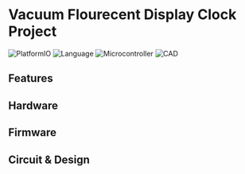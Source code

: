 # Vacuum Flourecent Display Clock Project

![PlatformIO](https://img.shields.io/badge/PlatformIO-F5822A?logo=platformio&logoColor=white)
![Language](https://img.shields.io/badge/C++-00599C?logo=cplusplus)
![Microcontroller](https://img.shields.io/badge/Arduino_Nano_Every-00878F?logo=arduino)
![CAD](https://img.shields.io/badge/KiCad-314CB0?logo=kicad)
## Features

## Hardware

## Firmware

## Circuit & Design   
